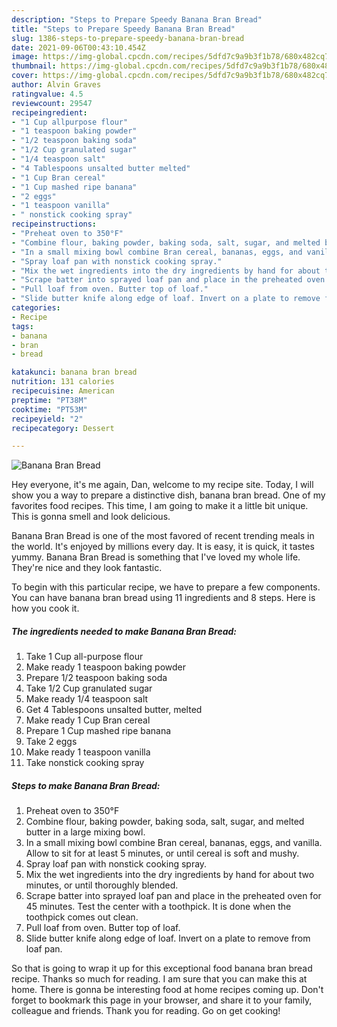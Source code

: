 ```yaml
---
description: "Steps to Prepare Speedy Banana Bran Bread"
title: "Steps to Prepare Speedy Banana Bran Bread"
slug: 1386-steps-to-prepare-speedy-banana-bran-bread
date: 2021-09-06T00:43:10.454Z
image: https://img-global.cpcdn.com/recipes/5dfd7c9a9b3f1b78/680x482cq70/banana-bran-bread-recipe-main-photo.jpg
thumbnail: https://img-global.cpcdn.com/recipes/5dfd7c9a9b3f1b78/680x482cq70/banana-bran-bread-recipe-main-photo.jpg
cover: https://img-global.cpcdn.com/recipes/5dfd7c9a9b3f1b78/680x482cq70/banana-bran-bread-recipe-main-photo.jpg
author: Alvin Graves
ratingvalue: 4.5
reviewcount: 29547
recipeingredient:
- "1 Cup allpurpose flour"
- "1 teaspoon baking powder"
- "1/2 teaspoon baking soda"
- "1/2 Cup granulated sugar"
- "1/4 teaspoon salt"
- "4 Tablespoons unsalted butter melted"
- "1 Cup Bran cereal"
- "1 Cup mashed ripe banana"
- "2 eggs"
- "1 teaspoon vanilla"
- " nonstick cooking spray"
recipeinstructions:
- "Preheat oven to 350°F"
- "Combine flour, baking powder, baking soda, salt, sugar, and melted butter in a large mixing bowl."
- "In a small mixing bowl combine Bran cereal, bananas, eggs, and vanilla. Allow to sit for at least 5 minutes, or until cereal is soft and mushy."
- "Spray loaf pan with nonstick cooking spray."
- "Mix the wet ingredients into the dry ingredients by hand for about two minutes, or until thoroughly blended."
- "Scrape batter into sprayed loaf pan and place in the preheated oven for 45 minutes. Test the center with a toothpick. It is done when the toothpick comes out clean."
- "Pull loaf from oven. Butter top of loaf."
- "Slide butter knife along edge of loaf. Invert on a plate to remove from loaf pan."
categories:
- Recipe
tags:
- banana
- bran
- bread

katakunci: banana bran bread 
nutrition: 131 calories
recipecuisine: American
preptime: "PT38M"
cooktime: "PT53M"
recipeyield: "2"
recipecategory: Dessert

---
```



![Banana Bran Bread](https://img-global.cpcdn.com/recipes/5dfd7c9a9b3f1b78/680x482cq70/banana-bran-bread-recipe-main-photo.jpg)

Hey everyone, it's me again, Dan, welcome to my recipe site. Today, I will show you a way to prepare a distinctive dish, banana bran bread. One of my favorites food recipes. This time, I am going to make it a little bit unique. This is gonna smell and look delicious.



Banana Bran Bread is one of the most favored of recent trending meals in the world. It's enjoyed by millions every day. It is easy, it is quick, it tastes yummy. Banana Bran Bread is something that I've loved my whole life. They're nice and they look fantastic.


To begin with this particular recipe, we have to prepare a few components. You can have banana bran bread using 11 ingredients and 8 steps. Here is how you cook it.

<!--inarticleads1-->

##### The ingredients needed to make Banana Bran Bread:

1. Take 1 Cup all-purpose flour
1. Make ready 1 teaspoon baking powder
1. Prepare 1/2 teaspoon baking soda
1. Take 1/2 Cup granulated sugar
1. Make ready 1/4 teaspoon salt
1. Get 4 Tablespoons unsalted butter, melted
1. Make ready 1 Cup Bran cereal
1. Prepare 1 Cup mashed ripe banana
1. Take 2 eggs
1. Make ready 1 teaspoon vanilla
1. Take  nonstick cooking spray




<!--inarticleads2-->

##### Steps to make Banana Bran Bread:

1. Preheat oven to 350°F
1. Combine flour, baking powder, baking soda, salt, sugar, and melted butter in a large mixing bowl.
1. In a small mixing bowl combine Bran cereal, bananas, eggs, and vanilla. Allow to sit for at least 5 minutes, or until cereal is soft and mushy.
1. Spray loaf pan with nonstick cooking spray.
1. Mix the wet ingredients into the dry ingredients by hand for about two minutes, or until thoroughly blended.
1. Scrape batter into sprayed loaf pan and place in the preheated oven for 45 minutes. Test the center with a toothpick. It is done when the toothpick comes out clean.
1. Pull loaf from oven. Butter top of loaf.
1. Slide butter knife along edge of loaf. Invert on a plate to remove from loaf pan.




So that is going to wrap it up for this exceptional food banana bran bread recipe. Thanks so much for reading. I am sure that you can make this at home. There is gonna be interesting food at home recipes coming up. Don't forget to bookmark this page in your browser, and share it to your family, colleague and friends. Thank you for reading. Go on get cooking!
